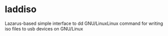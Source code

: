 # laddiso
Lazarus-based simple interface to dd GNU/LinuxLinux command
for writing iso files to usb devices on GNU/Linux
